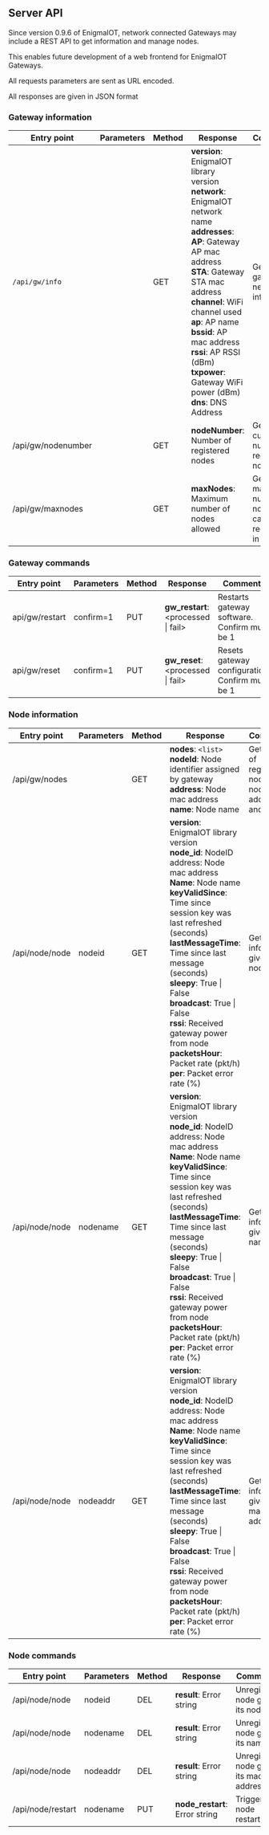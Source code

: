 ## Server API

Since version 0.9.6 of EnigmaIOT, network connected Gateways may include a REST API to get information and manage nodes.

This enables future development of a web frontend for EnigmaIOT Gateways.

All requests parameters are sent as URL encoded.

All responses are given in JSON format

### Gateway information

| Entry point        | Parameters | Method | Response                                                     | Comments                                                     |
| ------------------ | ---------- | ------ | ------------------------------------------------------------ | ------------------------------------------------------------ |
| `/api/gw/info`     |            | GET    | **version**: EnigmaIOT library version<br/>**network**: EnigmaIOT network name<br/>**addresses**: <br/>    **AP**: Gateway AP mac address<br/>    **STA**: Gateway STA mac address<br/>**channel**: WiFi channel used<br/>**ap**: AP name<br/>**bssid**: AP mac address<br/>**rssi**: AP RSSI (dBm)<br/>**txpower**: Gateway WiFi power (dBm)<br/>**dns**: DNS Address | Gets gateway network information                             |
| /api/gw/nodenumber |            | GET    | **nodeNumber**: Number of registered nodes                   | Gets current number of registered nodes                      |
| /api/gw/maxnodes   |            | GET    | **maxNodes**: Maximum number of nodes allowed                | Gets the maximum number of nodes that can be registered in gateway |



### Gateway commands

| Entry point    | Parameters | Method | Response                            | Comments                                        |
| -------------- | ---------- | ------ | ----------------------------------- | ----------------------------------------------- |
| api/gw/restart | confirm=1  | PUT    | **gw_restart**: <processed \| fail> | Restarts gateway software. Confirm must be 1    |
| api/gw/reset   | confirm=1  | PUT    | **gw_reset**: <processed \| fail>   | Resets gateway configuration. Confirm must be 1 |



### Node information

| Entry point    | Parameters | Method | Response                                                     | Comments                                                     |
| -------------- | ---------- | ------ | ------------------------------------------------------------ | ------------------------------------------------------------ |
| /api/gw/nodes  |            | GET    | **nodes**: `<list>`<br/>    **nodeId**: Node identifier assigned by gateway<br/>    **address**: Node mac address<br/>    **name**: Node name | Gets a list of registered nodes with nodeId, address and name |
| /api/node/node | nodeid     | GET    | **version**: EnigmaIOT library version<br/>**node_id**: NodeID<br/>address: Node mac address<br/>**Name**: Node name<br/>**keyValidSince**: Time since session key was last refreshed (seconds)<br/>**lastMessageTime**: Time since last message (seconds)<br/>**sleepy**: True \| False<br/>**broadcast**: True \| False<br/>**rssi**: Received gateway power from node<br/>**packetsHour**: Packet rate (pkt/h)<br/>**per**: Packet error rate (%) | Gets node information given its nodeID                       |
| /api/node/node | nodename   | GET    | **version**: EnigmaIOT library version<br/>**node_id**: NodeID<br/>address: Node mac address<br/>**Name**: Node name<br/>**keyValidSince**: Time since session key was last refreshed (seconds)<br/>**lastMessageTime**: Time since last message (seconds)<br/>**sleepy**: True \| False<br/>**broadcast**: True \| False<br/>**rssi**: Received gateway power from node<br/>**packetsHour**: Packet rate (pkt/h)<br/>**per**: Packet error rate (%) | Gets node information given its name                         |
| /api/node/node | nodeaddr   | GET    | **version**: EnigmaIOT library version<br/>**node_id**: NodeID<br/>address: Node mac address<br/>**Name**: Node name<br/>**keyValidSince**: Time since session key was last refreshed (seconds)<br/>**lastMessageTime**: Time since last message (seconds)<br/>**sleepy**: True \| False<br/>**broadcast**: True \| False<br/>**rssi**: Received gateway power from node<br/>**packetsHour**: Packet rate (pkt/h)<br/>**per**: Packet error rate (%) | Gets node information given its mac address                  |



### Node commands

| Entry point       | Parameters | Method | Response                       | Comments                               |
| ----------------- | ---------- | ------ | ------------------------------ | -------------------------------------- |
| /api/node/node    | nodeid     | DEL    | **result**: Error string       | Unregisters node given its nodeID      |
| /api/node/node    | nodename   | DEL    | **result**: Error string       | Unregisters node given its name        |
| /api/node/node    | nodeaddr   | DEL    | **result**: Error string       | Unregisters node given its mac address |
| /api/node/restart | nodename   | PUT    | **node_restart**: Error string | Triggers node restart                  |

